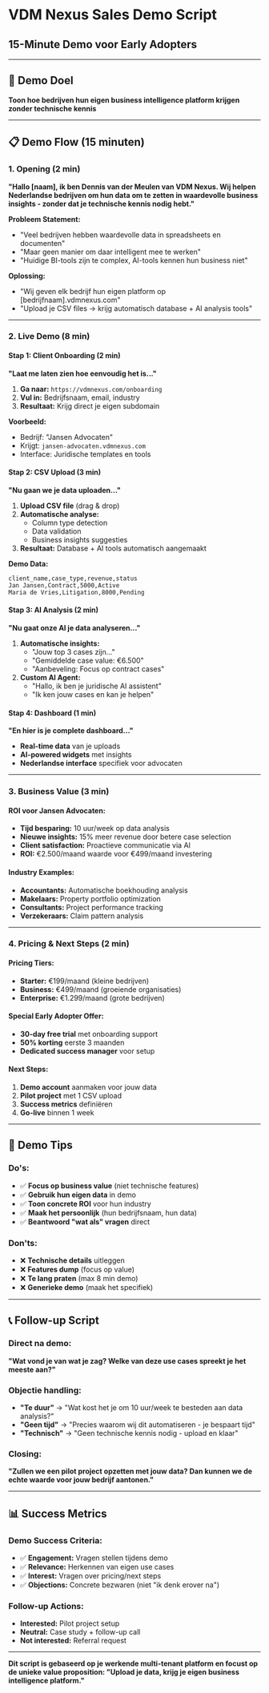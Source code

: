# VDM Nexus Sales Demo Script
## 15-Minute Demo voor Early Adopters

---

## 🎯 Demo Doel
**Toon hoe bedrijven hun eigen business intelligence platform krijgen zonder technische kennis**

---

## 📋 Demo Flow (15 minuten)

### 1. Opening (2 min)
**"Hallo [naam], ik ben Dennis van der Meulen van VDM Nexus. Wij helpen Nederlandse bedrijven om hun data om te zetten in waardevolle business insights - zonder dat je technische kennis nodig hebt."**

**Probleem Statement:**
- "Veel bedrijven hebben waardevolle data in spreadsheets en documenten"
- "Maar geen manier om daar intelligent mee te werken"
- "Huidige BI-tools zijn te complex, AI-tools kennen hun business niet"

**Oplossing:**
- "Wij geven elk bedrijf hun eigen platform op [bedrijfnaam].vdmnexus.com"
- "Upload je CSV files → krijg automatisch database + AI analysis tools"

---

### 2. Live Demo (8 min)

#### Stap 1: Client Onboarding (2 min)
**"Laat me laten zien hoe eenvoudig het is..."**

1. **Ga naar:** `https://vdmnexus.com/onboarding`
2. **Vul in:** Bedrijfsnaam, email, industry
3. **Resultaat:** Krijg direct je eigen subdomain

**Voorbeeld:**
- Bedrijf: "Jansen Advocaten"
- Krijgt: `jansen-advocaten.vdmnexus.com`
- Interface: Juridische templates en tools

#### Stap 2: CSV Upload (3 min)
**"Nu gaan we je data uploaden..."**

1. **Upload CSV file** (drag & drop)
2. **Automatische analyse:**
   - Column type detection
   - Data validation
   - Business insights suggesties
3. **Resultaat:** Database + AI tools automatisch aangemaakt

**Demo Data:**
```csv
client_name,case_type,revenue,status
Jan Jansen,Contract,5000,Active
Maria de Vries,Litigation,8000,Pending
```

#### Stap 3: AI Analysis (2 min)
**"Nu gaat onze AI je data analyseren..."**

1. **Automatische insights:**
   - "Jouw top 3 cases zijn..."
   - "Gemiddelde case value: €6.500"
   - "Aanbeveling: Focus op contract cases"
2. **Custom AI Agent:**
   - "Hallo, ik ben je juridische AI assistent"
   - "Ik ken jouw cases en kan je helpen"

#### Stap 4: Dashboard (1 min)
**"En hier is je complete dashboard..."**

- **Real-time data** van je uploads
- **AI-powered widgets** met insights
- **Nederlandse interface** specifiek voor advocaten

---

### 3. Business Value (3 min)

#### ROI voor Jansen Advocaten:
- **Tijd besparing:** 10 uur/week op data analysis
- **Nieuwe insights:** 15% meer revenue door betere case selection
- **Client satisfaction:** Proactieve communicatie via AI
- **ROI:** €2.500/maand waarde voor €499/maand investering

#### Industry Examples:
- **Accountants:** Automatische boekhouding analysis
- **Makelaars:** Property portfolio optimization
- **Consultants:** Project performance tracking
- **Verzekeraars:** Claim pattern analysis

---

### 4. Pricing & Next Steps (2 min)

#### Pricing Tiers:
- **Starter:** €199/maand (kleine bedrijven)
- **Business:** €499/maand (groeiende organisaties)
- **Enterprise:** €1.299/maand (grote bedrijven)

#### Special Early Adopter Offer:
- **30-day free trial** met onboarding support
- **50% korting** eerste 3 maanden
- **Dedicated success manager** voor setup

#### Next Steps:
1. **Demo account** aanmaken voor jouw data
2. **Pilot project** met 1 CSV upload
3. **Success metrics** definiëren
4. **Go-live** binnen 1 week

---

## 🎯 Demo Tips

### Do's:
- ✅ **Focus op business value** (niet technische features)
- ✅ **Gebruik hun eigen data** in demo
- ✅ **Toon concrete ROI** voor hun industry
- ✅ **Maak het persoonlijk** (hun bedrijfsnaam, hun data)
- ✅ **Beantwoord "wat als" vragen** direct

### Don'ts:
- ❌ **Technische details** uitleggen
- ❌ **Features dump** (focus op value)
- ❌ **Te lang praten** (max 8 min demo)
- ❌ **Generieke demo** (maak het specifiek)

---

## 📞 Follow-up Script

### Direct na demo:
**"Wat vond je van wat je zag? Welke van deze use cases spreekt je het meeste aan?"**

### Objectie handling:
- **"Te duur"** → "Wat kost het je om 10 uur/week te besteden aan data analysis?"
- **"Geen tijd"** → "Precies waarom wij dit automatiseren - je bespaart tijd"
- **"Technisch"** → "Geen technische kennis nodig - upload en klaar"

### Closing:
**"Zullen we een pilot project opzetten met jouw data? Dan kunnen we de echte waarde voor jouw bedrijf aantonen."**

---

## 📊 Success Metrics

### Demo Success Criteria:
- ✅ **Engagement:** Vragen stellen tijdens demo
- ✅ **Relevance:** Herkennen van eigen use cases
- ✅ **Interest:** Vragen over pricing/next steps
- ✅ **Objections:** Concrete bezwaren (niet "ik denk erover na")

### Follow-up Actions:
- **Interested:** Pilot project setup
- **Neutral:** Case study + follow-up call
- **Not interested:** Referral request

---

**Dit script is gebaseerd op je werkende multi-tenant platform en focust op de unieke value proposition: "Upload je data, krijg je eigen business intelligence platform."** 